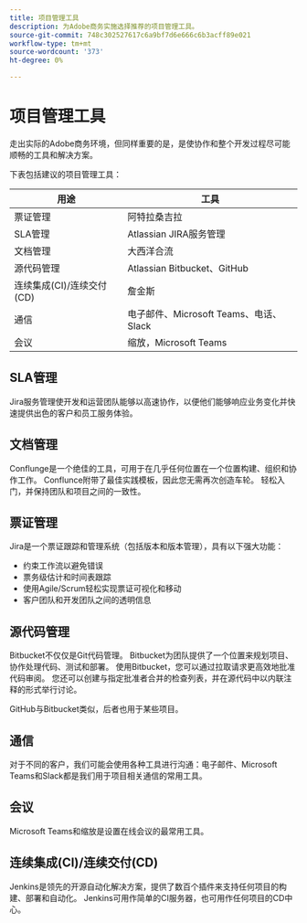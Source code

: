 ```yaml
---
title: 项目管理工具
description: 为Adobe商务实施选择推荐的项目管理工具。
source-git-commit: 748c302527617c6a9bf7d6e666c6b3acff89e021
workflow-type: tm+mt
source-wordcount: '373'
ht-degree: 0%

---
```



# 项目管理工具

走出实际的Adobe商务环境，但同样重要的是，是使协作和整个开发过程尽可能顺畅的工具和解决方案。

下表包括建议的项目管理工具：

| 用途 | 工具 |
|------------------------------------------------------|--------------------------------------|
| 票证管理 | 阿特拉桑吉拉 |
| SLA管理 | Atlassian JIRA服务管理 |
| 文档管理 | 大西洋合流 |
| 源代码管理 | Atlassian Bitbucket、GitHub |
| 连续集成(CI)/连续交付(CD) | 詹金斯 |
| 通信 | 电子邮件、Microsoft Teams、电话、Slack |
| 会议 | 缩放，Microsoft Teams |

## SLA管理

Jira服务管理使开发和运营团队能够以高速协作，以便他们能够响应业务变化并快速提供出色的客户和员工服务体验。

## 文档管理

Conflunge是一个绝佳的工具，可用于在几乎任何位置在一个位置构建、组织和协作工作。 Conflunce附带了最佳实践模板，因此您无需再次创造车轮。 轻松入门，并保持团队和项目之间的一致性。

## 票证管理

Jira是一个票证跟踪和管理系统（包括版本和版本管理），具有以下强大功能：

- 约束工作流以避免错误
- 票务级估计和时间表跟踪
- 使用Agile/Scrum轻松实现票证可视化和移动
- 客户团队和开发团队之间的透明信息

## 源代码管理

Bitbucket不仅仅是Git代码管理。 Bitbucket为团队提供了一个位置来规划项目、协作处理代码、测试和部署。 使用Bitbucket，您可以通过拉取请求更高效地批准代码审阅。 您还可以创建与指定批准者合并的检查列表，并在源代码中以内联注释的形式举行讨论。

GitHub与Bitbucket类似，后者也用于某些项目。

## 通信

对于不同的客户，我们可能会使用各种工具进行沟通：电子邮件、Microsoft Teams和Slack都是我们用于项目相关通信的常用工具。

## 会议

Microsoft Teams和缩放是设置在线会议的最常用工具。

## 连续集成(CI)/连续交付(CD)

Jenkins是领先的开源自动化解决方案，提供了数百个插件来支持任何项目的构建、部署和自动化。 Jenkins可用作简单的CI服务器，也可用作任何项目的CD中心。
